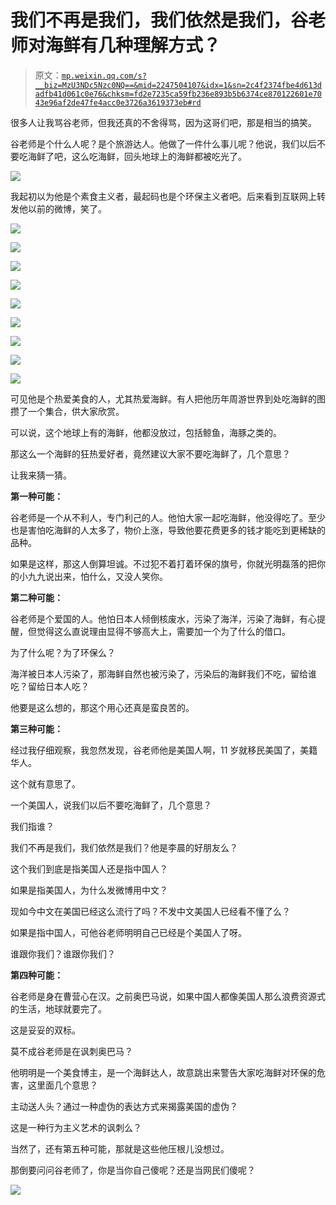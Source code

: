 # 我们不再是我们，我们依然是我们，谷老师对海鲜有几种理解方式？

> 原文：[`mp.weixin.qq.com/s?__biz=MzU3NDc5Nzc0NQ==&mid=2247504107&idx=1&sn=2c4f2374fbe4d613dadfb41d061c0e76&chksm=fd2e7235ca59fb236e893b5b6374ce870122601e7043e96af2de47fe4acc0e3726a3619373eb#rd`](http://mp.weixin.qq.com/s?__biz=MzU3NDc5Nzc0NQ==&mid=2247504107&idx=1&sn=2c4f2374fbe4d613dadfb41d061c0e76&chksm=fd2e7235ca59fb236e893b5b6374ce870122601e7043e96af2de47fe4acc0e3726a3619373eb#rd)

很多人让我骂谷老师，但我还真的不舍得骂，因为这哥们吧，那是相当的搞笑。 

谷老师是个什么人呢？是个旅游达人。他做了一件什么事儿呢？他说，我们以后不要吃海鲜了吧，这么吃海鲜，回头地球上的海鲜都被吃光了。 

![](img/9fd81199cb2c1a915ef96b11cd5dc8d2.png)

我起初以为他是个素食主义者，最起码也是个环保主义者吧。后来看到互联网上转发他以前的微博，笑了。

![](img/b302353beac1c1e2b26933e44748cdd5.png)

![](img/5593cf9b177680e056bf445c3c74e607.png)

![](img/8997e4c8451462b18a9c4ec43102a415.png)

![](img/5976651dec11cb392af75face75bd36c.png)

![](img/924ea4e7c303bdf0814a1f0368e9c906.png)

![](img/95a287c5068e4d384e7a3a526d5e8d3c.png)

![](img/618d4422a99bca92e4e30988c6585cd4.png)

![](img/eae6ff5781073c0899917cf530d9aac7.png)

![](img/3c5660a767fd05dd0d9fa5ed387cde30.png)

可见他是个热爱美食的人，尤其热爱海鲜。有人把他历年周游世界到处吃海鲜的图攒了一个集合，供大家欣赏。

可以说，这个地球上有的海鲜，他都没放过，包括鲸鱼，海豚之类的。

那这么一个海鲜的狂热爱好者，竟然建议大家不要吃海鲜了，几个意思？

让我来猜一猜。

**第一种可能：**

谷老师是一个从不利人，专门利己的人。他怕大家一起吃海鲜，他没得吃了。至少也是害怕吃海鲜的人太多了，物价上涨，导致他要花费更多的钱才能吃到更稀缺的品种。

如果是这样，那这人倒算坦诚。不过犯不着打着环保的旗号，你就光明磊落的把你的小九九说出来，怕什么，又没人笑你。

**第二种可能：**

谷老师是个爱国的人。他怕日本人倾倒核废水，污染了海洋，污染了海鲜，有心提醒，但觉得这么直说理由显得不够高大上，需要加一个为了什么的借口。

为了什么呢？为了环保么？

海洋被日本人污染了，那海鲜自然也被污染了，污染后的海鲜我们不吃，留给谁吃？留给日本人吃？ 

他要是这么想的，那这个用心还真是蛮良苦的。 

**第三种可能：** 

经过我仔细观察，我忽然发现，谷老师他是美国人啊，11 岁就移民美国了，美籍华人。 

这个就有意思了。 

一个美国人，说我们以后不要吃海鲜了，几个意思？

我们指谁？ 

我们不再是我们，我们依然是我们？他是李晨的好朋友么？

这个我们到底是指美国人还是指中国人？ 

如果是指美国人，为什么发微博用中文？

现如今中文在美国已经这么流行了吗？不发中文美国人已经看不懂了么？

如果是指中国人，可他谷老师明明自己已经是个美国人了呀。

谁跟你我们？谁跟你我们？

**第四种可能：** 

谷老师是身在曹营心在汉。之前奥巴马说，如果中国人都像美国人那么浪费资源式的生活，地球就要完了。 

这是妥妥的双标。 

莫不成谷老师是在讽刺奥巴马？

他明明是一个美食博主，是一个海鲜达人，故意跳出来警告大家吃海鲜对环保的危害，这里面几个意思？ 

主动送人头？通过一种虚伪的表达方式来揭露美国的虚伪？

这是一种行为主义艺术的讽刺么？

当然了，还有第五种可能，那就是这些他压根儿没想过。

那倒要问问谷老师了，你是当你自己傻呢？还是当网民们傻呢？

![](img/023c83514200f6845947530cae4675e4.png)